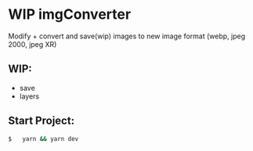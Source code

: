 # WIP imgConverter

Modify + convert and save(wip) images to new image format (webp, jpeg 2000, jpeg XR)

## WIP:

- save
- layers

## Start Project:

```bash
$   yarn && yarn dev
```
